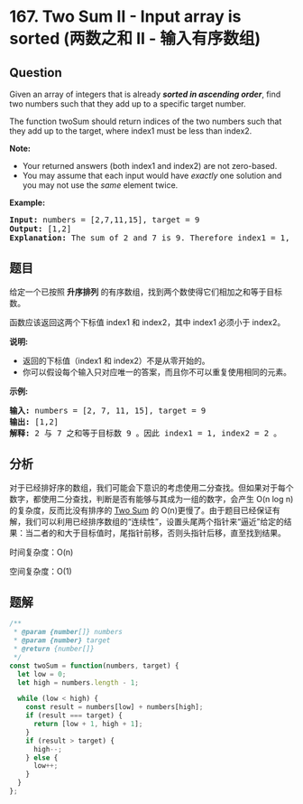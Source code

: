 # 167. Two Sum II - Input array is sorted (两数之和 II - 输入有序数组)

## Question

Given an array of integers that is already **_sorted in ascending order_**, find two numbers such that they add up to a specific target number.

The function twoSum should return indices of the two numbers such that they add up to the target, where index1 must be less than index2.

**Note:**

-   Your returned answers (both index1 and index2) are not zero-based.
-   You may assume that each input would have _exactly_ one solution and you may not use the _same_ element twice.

**Example:**

<pre><strong>Input:</strong> numbers = [2,7,11,15], target = 9
<strong>Output:</strong> [1,2]
<strong>Explanation:</strong> The sum of 2 and 7 is 9. Therefore index1 = 1, index2 = 2.</pre>

## 题目

给定一个已按照 **升序排列** 的有序数组，找到两个数使得它们相加之和等于目标数。

函数应该返回这两个下标值 index1 和 index2，其中 index1 必须小于 index2。

**说明:**

-   返回的下标值（index1 和 index2）不是从零开始的。
-   你可以假设每个输入只对应唯一的答案，而且你不可以重复使用相同的元素。

**示例:**

<pre><strong>输入:</strong> numbers = [2, 7, 11, 15], target = 9
<strong>输出:</strong> [1,2]
<strong>解释:</strong> 2 与 7 之和等于目标数 9 。因此 index1 = 1, index2 = 2 。</pre>

## 分析

对于已经排好序的数组，我们可能会下意识的考虑使用二分查找。但如果对于每个数字，都使用二分查找，判断是否有能够与其成为一组的数字，会产生 O(n log n) 的复杂度，反而比没有排序的 [Two Sum](./001.%20Two%20Sum.md) 的 O(n)更慢了。由于题目已经保证有解，我们可以利用已经排序数组的“连续性”，设置头尾两个指针来“逼近”给定的结果：当二者的和大于目标值时，尾指针前移，否则头指针后移，直至找到结果。

时间复杂度：O(n)

空间复杂度：O(1)

## 题解

```javascript
/**
 * @param {number[]} numbers
 * @param {number} target
 * @return {number[]}
 */
const twoSum = function(numbers, target) {
  let low = 0;
  let high = numbers.length - 1;

  while (low < high) {
    const result = numbers[low] + numbers[high];
    if (result === target) {
      return [low + 1, high + 1];
    }
    if (result > target) {
      high--;
    } else {
      low++;
    }
  }
};
```
